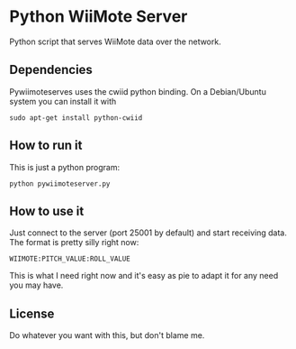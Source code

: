 Python WiiMote Server
===============

Python script that serves WiiMote data over the network.

Dependencies
-------------
Pywiimoteserves uses the cwiid python binding. On a Debian/Ubuntu system you can install it with

    sudo apt-get install python-cwiid

How to run it
-------------
This is just a python program:

    python pywiimoteserver.py

How to use it
-------------
Just connect to the server (port 25001 by default) and start receiving data. The format is pretty silly right now:
    
    WIIMOTE:PITCH_VALUE:ROLL_VALUE

This is what I need right now and it's easy as pie to adapt it for any need you may have.

License
--------
Do whatever you want with this, but don't blame me.

